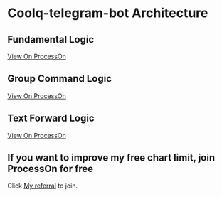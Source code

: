 # Coolq-telegram-bot Architecture

## Fundamental Logic

[View On ProcessOn](https://www.processon.com/view/link/59aac37de4b086ea0bfb1f2b)

## Group Command Logic

[View On ProcessOn](https://www.processon.com/view/link/5a332c2fe4b0a927458c7d6b)

## Text Forward Logic

[View On ProcessOn](https://www.processon.com/view/link/5a332eb5e4b0a927458c7f93)

## If you want to improve my free chart limit, join ProcessOn for free

Click [My referral](https://www.processon.com/i/56e53cc5e4b05387d0247948) to join.
